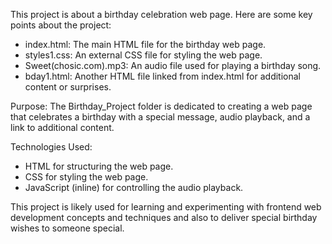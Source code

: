 This project is about a birthday celebration web page. Here are some key points about the project:

* index.html: The main HTML file for the birthday web page.
* styles1.css: An external CSS file for styling the web page.
* Sweet(chosic.com).mp3: An audio file used for playing a birthday song.
* bday1.html: Another HTML file linked from index.html for additional content or surprises.

Purpose: The Birthday_Project folder is dedicated to creating a web page that celebrates a birthday with a special message, audio playback, and a link to additional content.

Technologies Used:

* HTML for structuring the web page.
* CSS for styling the web page.
* JavaScript (inline) for controlling the audio playback.
  
This project is likely used for learning and experimenting with frontend web development concepts and techniques and also to deliver special birthday wishes to someone special. 
